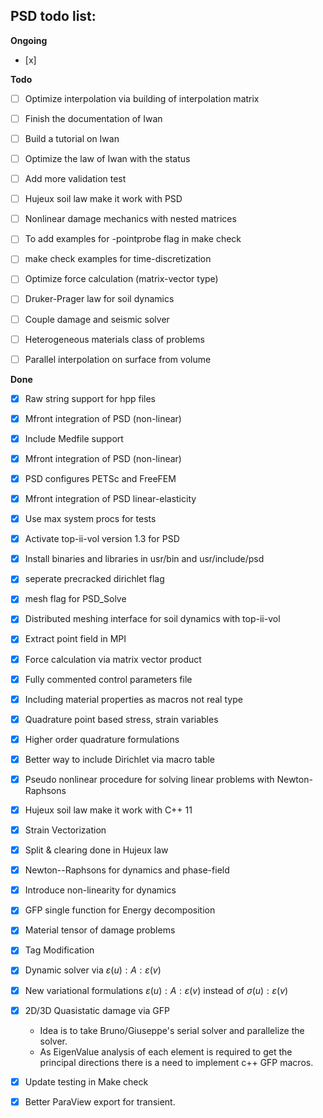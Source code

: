 ## PSD todo list:



**Ongoing**
- [x] 



**Todo**

- [ ] Optimize interpolation via building of interpolation matrix

- [ ] Finish the documentation of Iwan 
- [ ] Build a tutorial on Iwan 
- [ ] Optimize the law of Iwan with the status
- [ ] Add more validation test 
- [ ] Hujeux soil law make it work with PSD
- [ ] Nonlinear damage mechanics with nested matrices 

- [ ] To add examples for -pointprobe flag in make check
- [ ] make check examples for time-discretization
- [ ] Optimize force calculation (matrix-vector type)
- [ ] Druker-Prager law for soil dynamics
- [ ] Couple damage and seismic solver
- [ ] Heterogeneous materials class of problems
- [ ] Parallel interpolation on surface from volume





**Done**

- [x] Raw string support for hpp files
- [x] Mfront integration of PSD (non-linear)
- [x] Include Medfile support

- [x] Mfront integration of PSD (non-linear)

- [x] PSD configures PETSc and FreeFEM

- [x] Mfront integration of PSD  linear-elasticity

- [x] Use max system procs for tests
- [x] Activate top-ii-vol version 1.3 for PSD

- [x] Install binaries and libraries in usr/bin and usr/include/psd
- [x] seperate precracked dirichlet flag

- [x] mesh flag for PSD_Solve
- [x] Distributed meshing interface for soil dynamics with top-ii-vol
- [x] Extract point field in MPI
- [x] Force calculation via matrix vector product
- [x] Fully commented control parameters file
- [x] Including material properties as macros not real type
- [x] Quadrature point based stress, strain variables  
- [x] Higher order quadrature formulations
- [x] Better way to include Dirichlet via macro table
- [x] Pseudo nonlinear procedure for solving linear problems with Newton-Raphsons
- [x] Hujeux soil law make it work with C++ 11
- [x] Strain Vectorization
- [x] Split & clearing done in Hujeux law
- [x] Newton--Raphsons for dynamics and phase-field
- [x] Introduce non-linearity for dynamics
- [x] GFP single function for Energy decomposition
- [x] Material tensor of damage problems
- [x] Tag Modification
- [x] Dynamic solver via $\varepsilon(u):A:\varepsilon(v)$
- [x] New variational formulations $\varepsilon(u):A:\varepsilon(v)$ instead of $\sigma(u): \varepsilon (v)$
- [x] 2D/3D Quasistatic damage via GFP 
  - Idea is to take  Bruno/Giuseppe's serial solver and  parallelize the solver.
  - As EigenValue analysis of each element is required to get the principal directions there is a need to implement c++ GFP macros. 
- [x] Update testing in Make check
- [x] Better ParaView export for transient.

